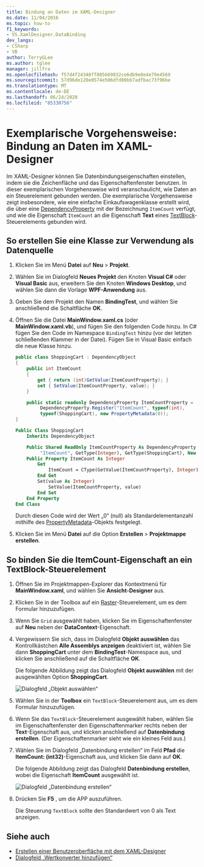 ```yaml
---
title: Bindung an Daten im XAML-Designer
ms.date: 11/04/2016
ms.topic: how-to
f1_keywords:
- VS.XamlDesigner.DataBinding
dev_langs:
- CSharp
- VB
author: TerryGLee
ms.author: tglee
manager: jillfra
ms.openlocfilehash: f57d4f24348ff805669832ce6db9e8e4e79e4569
ms.sourcegitcommit: 57d96de120e0574e506dfd80bb7adfbac73f96be
ms.translationtype: MT
ms.contentlocale: de-DE
ms.lasthandoff: 06/24/2020
ms.locfileid: "85330756"
---
```

# <a name="walkthrough-bind-to-data-in-xaml-designer"></a>Exemplarische Vorgehensweise: Bindung an Daten im XAML-Designer

Im XAML-Designer können Sie Datenbindungseigenschaften einstellen, indem sie die Zeichenfläche und das Eigenschaftenfenster benutzen. In dieser exemplarischen Vorgehensweise wird veranschaulicht, wie Daten an ein Steuerelement gebunden werden. Die exemplarische Vorgehensweise zeigt insbesondere, wie eine einfache Einkaufswagenklasse erstellt wird, die über eine [DependencyProperty](xref:Windows.UI.Xaml.DependencyProperty) mit der Bezeichnung `ItemCount` verfügt, und wie die Eigenschaft `ItemCount` an die Eigenschaft **Text** eines [TextBlock](xref:Windows.UI.Xaml.Controls.TextBlock)-Steuerelements gebunden wird.

## <a name="to-create-a-class-to-use-as-a-data-source"></a>So erstellen Sie eine Klasse zur Verwendung als Datenquelle

1. Klicken Sie im Menü **Datei** auf **Neu** > **Projekt**.

1. Wählen Sie im Dialogfeld **Neues Projekt** den Knoten **Visual C#** oder **Visual Basic** aus, erweitern Sie den Knoten **Windows Desktop**, und wählen Sie dann die Vorlage **WPF-Anwendung** aus.

1. Geben Sie dem Projekt den Namen **BindingTest**, und wählen Sie anschließend die Schaltfläche **OK**.

1. Öffnen Sie die Datei **MainWindow.xaml.cs** (oder **MainWindow.xaml.vb**), und fügen Sie den folgenden Code hinzu. In C# fügen Sie den Code im Namespace `BindingTest` hinzu (vor der letzten schließenden Klammer in der Datei). Fügen Sie in Visual Basic einfach die neue Klasse hinzu.

   ```csharp
   public class ShoppingCart : DependencyObject
   {
       public int ItemCount
       {
           get { return (int)GetValue(ItemCountProperty); }
           set { SetValue(ItemCountProperty, value); }
       }

       public static readonly DependencyProperty ItemCountProperty =
            DependencyProperty.Register("ItemCount", typeof(int),
            typeof(ShoppingCart), new PropertyMetadata(0));
   }
   ```

   ```vb
   Public Class ShoppingCart
       Inherits DependencyObject

       Public Shared ReadOnly ItemCountProperty As DependencyProperty = DependencyProperty.Register(
            "ItemCount", GetType(Integer), GetType(ShoppingCart), New PropertyMetadata(0))
       Public Property ItemCount As Integer
           Get
               ItemCount = CType(GetValue(ItemCountProperty), Integer)
           End Get
           Set(value As Integer)
               SetValue(ItemCountProperty, value)
           End Set
       End Property
   End Class
   ```

   Durch diesen Code wird der Wert „0“ (null) als Standardelementanzahl mithilfe des [PropertyMetadata](xref:Windows.UI.Xaml.PropertyMetadata)-Objekts festgelegt.

1. Klicken Sie im Menü **Datei** auf die Option **Erstellen** > **Projektmappe erstellen**.

## <a name="to-bind-the-itemcount-property-to-a-textblock-control"></a>So binden Sie die ItemCount-Eigenschaft an ein TextBlock-Steuerelement

1. Öffnen Sie im Projektmappen-Explorer das Kontextmenü für **MainWindow.xaml**, und wählen Sie **Ansicht-Designer** aus.

1. Klicken Sie in der Toolbox auf ein [Raster](xref:Windows.UI.Xaml.Controls.Grid)-Steuerelement, um es dem Formular hinzuzufügen.

1. Wenn Sie `Grid` ausgewählt haben, klicken Sie im Eigenschaftenfenster auf **Neu** neben der **DataContext**-Eigenschaft.

1. Vergewissern Sie sich, dass im Dialogfeld **Objekt auswählen** das Kontrollkästchen **Alle Assemblys anzeigen** deaktiviert ist, wählen Sie dann **ShoppingCart** unter dem **BindingTest**-Namespace aus, und klicken Sie anschließend auf die Schaltfläche **OK**.

     Die folgende Abbildung zeigt das Dialogfeld **Objekt auswählen** mit der ausgewählten Option **ShoppingCart**.

     ![Dialogfeld „Objekt auswählen“](../designers/media/blendselectobject.png)

1. Wählen Sie in der **Toolbox** ein `TextBlock`-Steuerelement aus, um es dem Formular hinzuzufügen.

1. Wenn Sie das `TextBlock`-Steuerelement ausgewählt haben, wählen Sie im Eigenschaftenfenster den Eigenschaftenmarker rechts neben der **Text**-Eigenschaft aus, und klicken anschließend auf **Datenbindung erstellen**. (Der Eigenschaftenmarker sieht wie ein kleines Feld aus.)

1. Wählen Sie im Dialogfeld „Datenbindung erstellen“ im Feld **Pfad** die **ItemCount: (int32)**-Eigenschaft aus, und klicken Sie dann auf **OK**.

     Die folgende Abbildung zeigt das Dialogfeld **Datenbindung erstellen**, wobei die Eigenschaft **ItemCount** ausgewählt ist.

     ![Dialogfeld „Datenbindung erstellen“](../designers/media/xaml_create_data_binding.png)

1. Drücken Sie **F5** , um die APP auszuführen.

     Die Steuerung `TextBlock` sollte den Standardwert von 0 als Text anzeigen.

## <a name="see-also"></a>Siehe auch

- [Erstellen einer Benutzeroberfläche mit dem XAML-Designer](../xaml-tools/creating-a-ui-by-using-xaml-designer-in-visual-studio.md)
- [Dialogfeld „Wertkonverter hinzufügen“](https://msdn.microsoft.com/library/c5f3d110-a541-4b55-8bca-928f77778af8)
